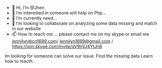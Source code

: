 - 👋 Hi, I’m @Jhen
- 👀 I’m interested in someone will help on Php...
- 🌱 I’m currently need...
- 💞️ I’m looking to collaborate on analyzing some data missing and match in our website
- 📫 How to reach me ... please contact me on my skype or email me jennilyn@cn1699.com/ jennilyn1699@gmail.com / https://join.skype.com/invite/oV9nVJ4YtJn6 

<!---
JhenCN1699/JhenCN1699 is a ✨ special ✨ repository because its `README.md` (this file) appears on your GitHub profile.
You can click the Preview link to take a look at your changes.
--->
Im looking for someone can solve our issue. 
Find the missing data
Learn how to macth.
